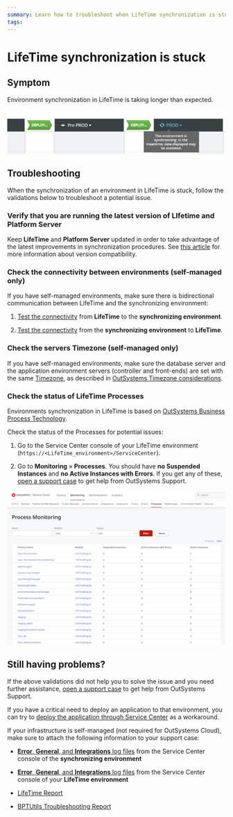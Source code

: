 ```yaml
---
summary: Learn how to troubleshoot when LifeTime synchronization is stuck.
tags:
---
```

# LifeTime synchronization is stuck

## Symptom

Environment synchronization in LifeTime is taking longer than expected.

![](images/lifetime-sync-stuck-1.png)

## Troubleshooting

When the synchronization of an environment in LifeTime is stuck, follow the validations below to troubleshoot a potential issue.

### Verify that you are running the latest version of LIfetime and Platform Server

Keep **LifeTime** and **Platform Server** updated in order to take advantage of the latest improvements in synchronization procedures. See [this article](https://success.outsystems.com/Support/Enterprise_Customers/Upgrading/Which_versions_of_Platform_Server_can_LifeTime_manage%3F) for more information about version compatibility. 

### Check the connectivity between environments (self-managed only)

If you have self-managed environments, make sure there is bidirectional communication between LifeTime and the synchronizing environment:

1. [Test the connectivity](../test-env-connectivity.md) from **LifeTime** to the **synchronizing environment**.

1. [Test the connectivity](../test-env-connectivity.md) from the **synchronizing environment** to **LifeTime**.

### Check the servers Timezone (self-managed only)

If you have self-managed environments, make sure the database server and the application environment servers (controller and front-ends) are set with the same [Timezone](https://support.microsoft.com/en-us/help/4026213/windows-how-to-set-your-time-and-time-zone), as described in [OutSystems Timezone considerations](https://success.outsystems.com/Support/Enterprise_Customers/Maintenance_and_Operations/Timezone_considerations_in_the_OutSystems_Platform).

### Check the status of LifeTime Processes

Environments synchronization in LifeTime is based on [OutSystems Business Process Technology](https://success.outsystems.com/Documentation/11/Developing_an_Application/Use_Processes_(BPT)).

Check the status of the Processes for potential issues:

1. Go to the Service Center console of your LifeTime environment (`https://<LifeTime_environment>/ServiceCenter`).

1. Go to **Monitoring** » **Processes**. You should have **no Suspended Instances** and **no Active Instances with Errors**. If you get any of these, [open a support case](https://www.outsystems.com/SupportPortal/CaseOpen/) to get help from OutSystems Support.

![LifeTime Process Monitor](images/lifetime-process-monitor-sc.png?width=1000)

## Still having problems?

If the above validations did not help you to solve the issue and you need further assistance, [open a support case](https://www.outsystems.com/SupportPortal/CaseOpen/) to get help from OutSystems Support.

If you have a critical need to deploy an application to that environment, you can try to [deploy the application through Service Center](../deploy-apps-sc.md) as a workaround.

If your infrastructure is self-managed (not required for OutSystems Cloud), make sure to attach the following information to your support case:

* [**Error**, **General**, and **Integrations** log files](../get-logs.md#runtime-logs) from the Service Center console of the **synchronizing environment**

* [**Error**, **General**, and **Integrations** log files](../get-logs.md#runtime-logs) from the Service Center console of your **LifeTime environment**

* [LifeTime Report](../get-logs.md#lifetime-report)

* [BPTUtils Troubleshooting Report](../get-logs.md#get-bptutils-troubleshooting-report)
